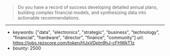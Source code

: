 >Do you have a record of success developing detailed annual plans, building complex financial models, and synthesizing data into actionable recommendations. 
------
- keywords: ["data", "electronics", "strategic", "business", "technology", "financial", "hardware", "director", "finance", "community"]
url: https://jobs.rezscore.com/token/HJxVDptn9hJ-cFHWkT1z
- bounty: 2500
